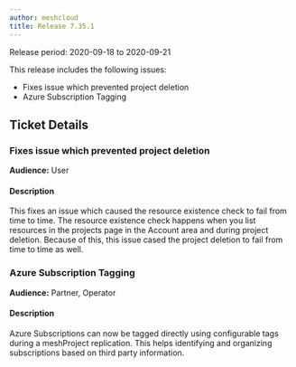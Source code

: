 ```yaml
---
author: meshcloud
title: Release 7.35.1
---
```


Release period: 2020-09-18 to 2020-09-21

This release includes the following issues:
* Fixes issue which prevented project deletion
* Azure Subscription Tagging
<!--truncate-->

## Ticket Details
### Fixes issue which prevented project deletion
**Audience:** User<br>

#### Description
This fixes an issue which caused the resource existence check to fail from time to time. The resource existence check
happens when you list resources in the projects page in the Account area and during project deletion. Because of this,
this issue cased the project deletion to fail from time to time as well.

### Azure Subscription Tagging
**Audience:** Partner, Operator<br>

#### Description
Azure Subscriptions can now be tagged directly using configurable tags during a meshProject 
replication. This helps identifying and organizing subscriptions based on third 
party information.


